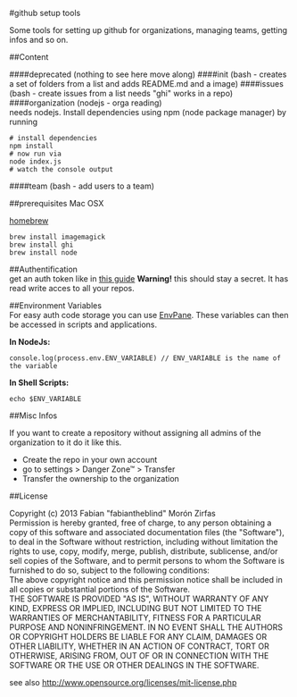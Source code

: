 #github setup tools

Some tools for setting up github for organizations, managing teams, getting infos and so on.

##Content  

####deprecated (nothing to see here move along)
####init (bash - creates a set of folders from a list and adds README.md and a image)
####issues (bash - create issues from a list needs "ghi" works in a repo)
####organization (nodejs - orga reading)  
needs nodejs. Install dependencies using npm (node package manager) by running

    # install dependencies
    npm install
    # now run via
    node index.js
    # watch the console output

####team (bash - add users to a team)

##prerequisites Mac OSX  

[homebrew](http://brew.sh)  

    brew install imagemagick
    brew install ghi
    brew install node

##Authentification  
get an auth token like in [this guide](https://help.github.com/articles/creating-an-access-token-for-command-line-use)
__Warning!__ this should stay a secret. It has read write acces to all your repos.


##Environment Variables  
For easy auth code storage you can use [EnvPane](https://github.com/hschmidt/EnvPane). These variables can then be accessed in scripts and applications. 

__In NodeJs:__  

    console.log(process.env.ENV_VARIABLE) // ENV_VARIABLE is the name of the variable 

__In Shell Scripts:__  

    echo $ENV_VARIABLE  


##Misc Infos  

If you want to create a repository without assigning all admins of the organization to it do it like this.  

- Create the repo in your own account  
- go to settings > Danger Zone™ > Transfer
- Transfer the ownership to the organization



##License  

Copyright (c)  2013 Fabian "fabiantheblind" Morón Zirfas  
Permission is hereby granted, free of charge, to any person obtaining a copy of this software and associated documentation files (the "Software"), to deal in the Software  without restriction, including without limitation the rights to use, copy, modify, merge, publish, distribute, sublicense, and/or sell copies of the Software, and to  permit persons to whom the Software is furnished to do so, subject to the following conditions:  
The above copyright notice and this permission notice shall be included in all copies or substantial portions of the Software.  
THE SOFTWARE IS PROVIDED "AS IS", WITHOUT WARRANTY OF ANY KIND, EXPRESS OR IMPLIED, INCLUDING BUT NOT LIMITED TO THE WARRANTIES OF MERCHANTABILITY, FITNESS FOR A  PARTICULAR PURPOSE AND NONINFRINGEMENT. IN NO EVENT SHALL THE AUTHORS OR COPYRIGHT HOLDERS BE LIABLE FOR ANY CLAIM, DAMAGES OR OTHER LIABILITY, WHETHER IN AN ACTION OF  CONTRACT, TORT OR OTHERWISE, ARISING FROM, OUT OF OR IN CONNECTION WITH THE SOFTWARE OR THE USE OR OTHER DEALINGS IN THE SOFTWARE.  

see also http://www.opensource.org/licenses/mit-license.php


